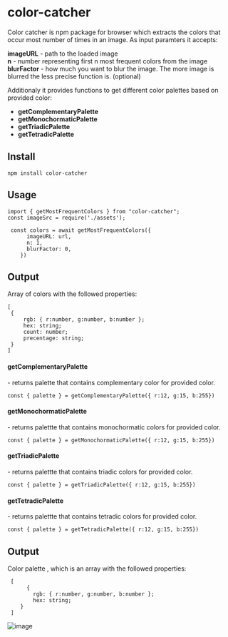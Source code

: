# color-catcher

Color catcher is npm package for browser which extracts the colors that occur most number of times in an image.
As input paramters it accepts:

<b>imageURL</b> - path to the loaded image
<br/>
<b>n</b> - number representing first n most frequent colors from the image 
<br/>
<b>blurFactor</b> -  how much you want to blur the image. The more image is blurred the less precise function is. (optional)

Additionaly it provides functions to get different color palettes based on provided color:

- <b>getComplementaryPalette</b>
- <b>getMonochormaticPalette</b>
- <b>getTriadicPalette</b>
- <b>getTetradicPalette</b>

<h2>Install</h2>

```
npm install color-catcher
```

<h2>Usage</h2>

```
import { getMostFrequentColors } from "color-catcher";
const imageSrc = require('./assets');

 const colors = await getMostFrequentColors({
      imageURL: url,
      n: 1,
      blurFactor: 0,
    })
```

<h2>Output</h2>
Array of colors with the followed properties:

```
[
 {
     rgb: { r:number, g:number, b:number };
     hex: string;
     count: number;
     precentage: string;
 }
]
```

<h4>getComplementaryPalette</h4> 
- returns palette that contains complementary color for provided color.

```
const { palette } = getComplementaryPalette({ r:12, g:15, b:255})
```

<h4>getMonochormaticPalette</h4> 
- returns palettte that contains monochormatic colors for provided color.

```
const { palette } = getMonochormaticPalette({ r:12, g:15, b:255})
```

<h4>getTriadicPalette</h4> 
- returns palettte that contains triadic colors for provided color.

```
const { palette } = getTriadicPalette({ r:12, g:15, b:255})
```

<h4>getTetradicPalette</h4> 
- returns palettte that contains tetradic colors for provided color.

```
const { palette } = getTetradicPalette({ r:12, g:15, b:255})
```

<h2>Output</h2>
 Color palette , which is an array with the followed properties:

```
 [
      {
        rgb: { r:number, g:number, b:number };
        hex: string;
    }
 ]

```

![image](https://github.com/jelena-bojanic/color-catcher/assets/56951237/142afb70-2dd1-42ec-9855-cfb344d80f12)

